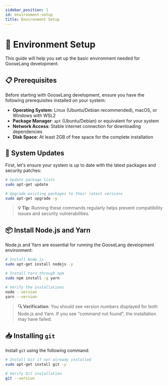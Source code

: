 ```yaml
---
sidebar_position: 1
id: environment-setup
title: Environment Setup
---
```


# 🌄 Environment Setup

This guide will help you set up the basic environment needed for GooseLang development.

## 📋 Prerequisites

Before starting with GooseLang development, ensure you have the following prerequisites installed on your system:

- **Operating System**: Linux (Ubuntu/Debian recommended), macOS, or Windows with WSL2
- **Package Manager**: `apt` (Ubuntu/Debian) or equivalent for your system
- **Network Access**: Stable internet connection for downloading dependencies
- **Disk Space**: At least 2GB of free space for the complete installation

## 🔄 System Updates

First, let's ensure your system is up to date with the latest packages and security patches:

```bash
# Update package lists
sudo apt-get update

# Upgrade existing packages to their latest versions
sudo apt-get upgrade -y
```

> **💡 Tip**: Running these commands regularly helps prevent compatibility issues and security vulnerabilities.

## 📦 Install Node.js and Yarn

Node.js and Yarn are essential for running the GooseLang development environment:

```bash
# Install Node.js
sudo apt-get install nodejs -y

# Install Yarn through npm
sudo npm install -g yarn

# Verify the installations
node --version
yarn --version
```

> **🔍 Verification**: You should see version numbers displayed for both Node.js and Yarn. If you see "command not found", the installation may have failed.

## 📥 Installing `git`

Install `git` using the following command:

```bash
# Install Git if not already installed
sudo apt-get install git -y

# Verify Git installation
git --version
```


